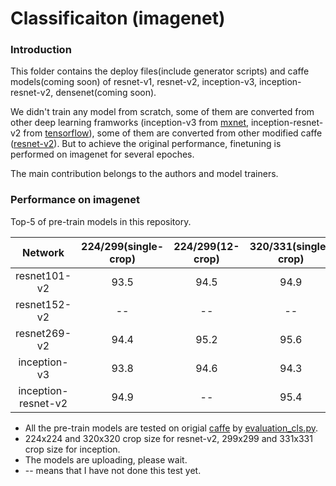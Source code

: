 # Classificaiton (imagenet)

### Introduction
This folder contains the deploy files(include generator scripts) and caffe models(coming soon) of resnet-v1, resnet-v2, inception-v3, inception-resnet-v2, densenet(coming soon).

We didn't train any model from scratch, some of them are converted from other deep learning framworks (inception-v3 from [mxnet](https://github.com/dmlc/mxnet-model-gallery/blob/master/imagenet-1k-inception-v3.md), inception-resnet-v2 from [tensorflow](https://github.com/tensorflow/models/blob/master/slim/nets/inception_resnet_v2.py)), some of them are converted from other modified caffe ([resnet-v2](https://github.com/yjxiong/caffe/tree/mem)). But to achieve the original performance, finetuning is performed on imagenet for several epoches. 

The main contribution belongs to the authors and model trainers.

### Performance on imagenet

Top-5 of pre-train models in this repository.

Network|224/299(single-crop)|224/299(12-crop)|320/331(single-crop)|320/331(12-crop)
:---:|:---:|:---:|:---:|:---:
resnet101-v2| 93.5 | 94.5 | 94.9 | 95.4 
resnet152-v2| -- | -- | -- | -- 
resnet269-v2| 94.4 | 95.2 | 95.6 | -- 
inception-v3| 93.8 | 94.6 | 94.3 | 95.0 
inception-resnet-v2| 94.9 | -- | 95.4 | -- 

- All the pre-train models are tested on origial [caffe](https://github.com/BVLC/caffe) by [evaluation_cls.py](https://github.com/soeaver/caffe-model/blob/master/cls/evaluation_cls.py).
- 224x224 and 320x320 crop size for resnet-v2, 299x299 and 331x331 crop size for inception.
- The models are uploading, please wait.
- -- means that I have not done this test yet.
